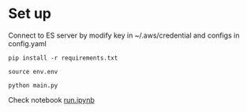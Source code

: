 # Set up

Connect to ES server by modify key in ~/.aws/credential and configs in config.yaml

```
pip install -r requirements.txt

source env.env 

python main.py 
```

Check notebook [run.ipynb](run.ipynb)

